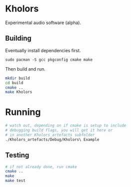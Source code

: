 # Kholors
Experimental audio software (alpha).

## Building
Eventually install dependencies first.
```
sudo pacman -S gcc pkgconfig cmake make
```

Then build and run.

```bash
mkdir build
cd build
cmake ..
make Kholors
```
# Running
```bash
# watch out, depending on if cmake is setup to include
# debugging build flags, you will get it here or
# in another Kholors_artefacts subfolder
./Kholors_artefacts/Debug/Kholors\ Example
```

## Testing
```bash
# if not already done, run cmake
cmake ..
make
make test
```
